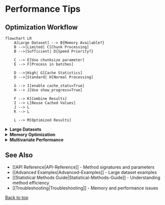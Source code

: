 # Performance Tips

## Optimization Workflow

```mermaid
flowchart LR
    A[Large Dataset] --> B{Memory Available?}
    B -->|Limited| C[Chunk Processing]
    B -->|Sufficient| D{Speed Priority?}
    
    C --> E[Use chunksize parameter]
    E --> F[Process in batches]
    
    D -->|High| G[Cache Statistics]
    D -->|Standard| H[Normal Processing]
    
    G --> I[enable cache_stats=True]
    H --> J[Use show_progress=True]
    
    F --> K[Combine Results]
    I --> L[Reuse Cached Values]
    J --> L
    K --> L
    
    L --> M[Optimized Results]
```

<details>
<summary><strong>Large Datasets</strong></summary>

For datasets with >100k rows:

```python
# Use batch processing
cleaner.clean_columns(columns, show_progress=True)

# Cache statistics for repeated operations
cleaner.add_zscore_columns(columns, cache_stats=True)
```

</details>

<details>
<summary><strong>Memory Optimization</strong></summary>

```python
# Process columns individually for memory efficiency
for col in large_columns:
    cleaner.remove_outliers_zscore(col)
    
# Use in-place operations when possible
cleaner = StatClean(df, preserve_index=False)
```

</details>

<details>
<summary><strong>Multivariate Performance</strong></summary>

```python
# For many variables, consider dimensionality reduction first
from sklearn.decomposition import PCA
pca_data = PCA(n_components=5).fit_transform(df)
```

</details>

## See Also

- [[API Reference|API-Reference]] - Method signatures and parameters
- [[Advanced Examples|Advanced-Examples]] - Large dataset examples
- [[Statistical Methods Guide|Statistical-Methods-Guide]] - Understanding method efficiency
- [[Troubleshooting|Troubleshooting]] - Memory and performance issues

[Back to top](#performance-tips)
